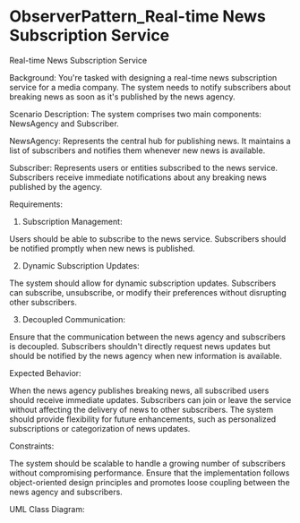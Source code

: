 # ObserverPattern_Real-time News Subscription Service

Real-time News Subscription Service

Background: You're tasked with designing a real-time news subscription service for a media company. The system needs to notify subscribers about breaking news as soon as it's published by the news agency.

Scenario Description: The system comprises two main components: NewsAgency and Subscriber.

NewsAgency: Represents the central hub for publishing news. It maintains a list of subscribers and notifies them whenever new news is available.

Subscriber: Represents users or entities subscribed to the news service. Subscribers receive immediate notifications about any breaking news published by the agency.


Requirements:

1. Subscription Management:

Users should be able to subscribe to the news service.
Subscribers should be notified promptly when new news is published.

2. Dynamic Subscription Updates:

The system should allow for dynamic subscription updates. Subscribers can subscribe, unsubscribe, or modify their preferences without disrupting other subscribers.

3. Decoupled Communication:

Ensure that the communication between the news agency and subscribers is decoupled. Subscribers shouldn't directly request news updates but should be notified by the news agency when new information is available.


Expected Behavior:

When the news agency publishes breaking news, all subscribed users should receive immediate updates.
Subscribers can join or leave the service without affecting the delivery of news to other subscribers.
The system should provide flexibility for future enhancements, such as personalized subscriptions or categorization of news updates.

Constraints:

The system should be scalable to handle a growing number of subscribers without compromising performance.
Ensure that the implementation follows object-oriented design principles and promotes loose coupling between the news agency and subscribers.

UML Class Diagram:

